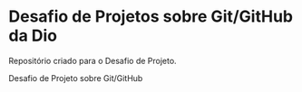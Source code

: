 # Desafio de Projetos sobre Git/GitHub da Dio
Repositório criado para o Desafio de Projeto.

Desafio de Projeto sobre Git/GitHub
